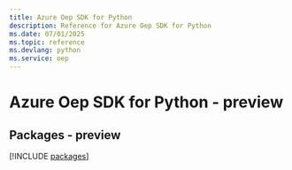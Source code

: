 ```yaml
---
title: Azure Oep SDK for Python
description: Reference for Azure Oep SDK for Python
ms.date: 07/01/2025
ms.topic: reference
ms.devlang: python
ms.service: oep
---
```

# Azure Oep SDK for Python - preview
## Packages - preview
[!INCLUDE [packages](oep-index.md)]